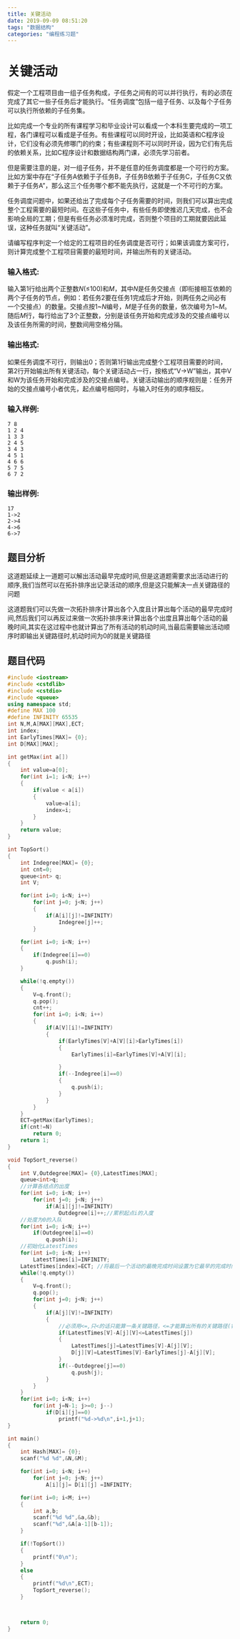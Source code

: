 ```yaml
---
title: 关键活动
date: 2019-09-09 08:51:20
tags: "数据结构"
categories: "编程练习题"
---
```


# 关键活动

假定一个工程项目由一组子任务构成，子任务之间有的可以并行执行，有的必须在完成了其它一些子任务后才能执行。“任务调度”包括一组子任务、以及每个子任务可以执行所依赖的子任务集。

比如完成一个专业的所有课程学习和毕业设计可以看成一个本科生要完成的一项工程，各门课程可以看成是子任务。有些课程可以同时开设，比如英语和C程序设计，它们没有必须先修哪门的约束；有些课程则不可以同时开设，因为它们有先后的依赖关系，比如C程序设计和数据结构两门课，必须先学习前者。

但是需要注意的是，对一组子任务，并不是任意的任务调度都是一个可行的方案。比如方案中存在“子任务A依赖于子任务B，子任务B依赖于子任务C，子任务C又依赖于子任务A”，那么这三个任务哪个都不能先执行，这就是一个不可行的方案。

任务调度问题中，如果还给出了完成每个子任务需要的时间，则我们可以算出完成整个工程需要的最短时间。在这些子任务中，有些任务即使推迟几天完成，也不会影响全局的工期；但是有些任务必须准时完成，否则整个项目的工期就要因此延误，这种任务就叫“关键活动”。

请编写程序判定一个给定的工程项目的任务调度是否可行；如果该调度方案可行，则计算完成整个工程项目需要的最短时间，并输出所有的关键活动。

### 输入格式:

输入第1行给出两个正整数*N*(≤100)和*M*，其中*N*是任务交接点（即衔接相互依赖的两个子任务的节点，例如：若任务2要在任务1完成后才开始，则两任务之间必有一个交接点）的数量。交接点按1~*N*编号，*M*是子任务的数量，依次编号为1~*M*。随后*M*行，每行给出了3个正整数，分别是该任务开始和完成涉及的交接点编号以及该任务所需的时间，整数间用空格分隔。

### 输出格式:

如果任务调度不可行，则输出0；否则第1行输出完成整个工程项目需要的时间，第2行开始输出所有关键活动，每个关键活动占一行，按格式“V->W”输出，其中V和W为该任务开始和完成涉及的交接点编号。关键活动输出的顺序规则是：任务开始的交接点编号小者优先，起点编号相同时，与输入时任务的顺序相反。

### 输入样例:

```in
7 8
1 2 4
1 3 3
2 4 5
3 4 3
4 5 1
4 6 6
5 7 5
6 7 2
```

### 输出样例:

```out
17
1->2
2->4
4->6
6->7
```

## 题目分析

这道题延续上一道题可以解出活动最早完成时间,但是这道题需要求出活动进行的顺序,我们当然可以在拓扑排序出记录活动的顺序,但是这只能解决一点关键路径的问题

这道题我们可以先做一次拓扑排序计算出各个入度且计算出每个活动的最早完成时间,然后我们可以再反过来做一次拓扑排序来计算出各个出度且算出每个活动的最晚时间,其实在这过程中也就计算出了所有活动的机动时间,当最后需要输出活动顺序时即输出关键路径时,机动时间为0的就是关键路径

## 题目代码

```c++
#include <iostream>
#include <cstdlib>
#include <cstdio>
#include <queue>
using namespace std;
#define MAX 100
#define INFINITY 65535
int N,M,A[MAX][MAX],ECT;
int index;
int EarlyTimes[MAX]= {0};
int D[MAX][MAX];

int getMax(int a[])
{
    int value=a[0];
    for(int i=1; i<N; i++)
    {
        if(value < a[i])
        {
            value=a[i];
            index=i;
        }
    }
    return value;
}

int TopSort()
{
    int Indegree[MAX]= {0};
    int cnt=0;
    queue<int> q;
    int V;

    for(int i=0; i<N; i++)
        for(int j=0; j<N; j++)
        {
            if(A[i][j]!=INFINITY)
                Indegree[j]++;
        }

    for(int i=0; i<N; i++)
    {
        if(Indegree[i]==0)
            q.push(i);
    }

    while(!q.empty())
    {
        V=q.front();
        q.pop();
        cnt++;
        for(int i=0; i<N; i++)
        {
            if(A[V][i]!=INFINITY)
            {
                if(EarlyTimes[V]+A[V][i]>EarlyTimes[i])
                {
                    EarlyTimes[i]=EarlyTimes[V]+A[V][i];

                }
                if(--Indegree[i]==0)
                {
                    q.push(i);
                }
            }
        }
    }
    ECT=getMax(EarlyTimes);
    if(cnt!=N)
        return 0;
    return 1;
}

void TopSort_reverse()
{
    int V,Outdegree[MAX]= {0},LatestTimes[MAX];
    queue<int>q;
    //计算各结点的出度
    for(int i=0; i<N; i++)
        for(int j=0; j<N; j++)
            if(A[i][j]!=INFINITY)
                Outdegree[i]++;//累积起点i的入度
    //处度为0的入队
    for(int i=0; i<N; i++)
        if(Outdegree[i]==0)
            q.push(i);
    //初始化LatestTimes
    for(int i=0; i<N; i++)
        LatestTimes[i]=INFINITY;
    LatestTimes[index]=ECT; //将最后一个活动的最晚完成时间设置为它最早的完成时间
    while(!q.empty())
    {
        V=q.front();
        q.pop();
        for(int j=0; j<N; j++)
        {
            if(A[j][V]!=INFINITY)
            {
                //必须用<=,只<的话只能算一条关键路径，<=才能算出所有的关键路径(错误原因)
                if(LatestTimes[V]-A[j][V]<=LatestTimes[j])
                {
                    LatestTimes[j]=LatestTimes[V]-A[j][V];
                    D[j][V]=LatestTimes[V]-EarlyTimes[j]-A[j][V];
                }
                if(--Outdegree[j]==0)
                    q.push(j);
            }
        }
    }
    for(int i=0; i<N; i++)
        for(int j=N-1; j>=0; j--)
            if(D[i][j]==0)
                printf("%d->%d\n",i+1,j+1);
}

int main()
{
    int Hash[MAX]= {0};
    scanf("%d %d",&N,&M);

    for(int i=0; i<N; i++)
        for(int j=0; j<N; j++)
            A[i][j]= D[i][j] =INFINITY;

    for(int i=0; i<M; i++)
    {
        int a,b;
        scanf("%d %d",&a,&b);
        scanf("%d",&A[a-1][b-1]);
    }

    if(!TopSort())
    {
        printf("0\n");
    }
    else
    {
        printf("%d\n",ECT);
        TopSort_reverse();
    }



    return 0;
}

```

